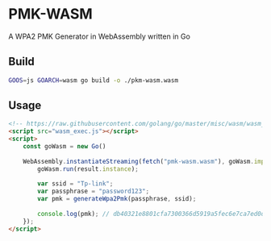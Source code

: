 # PMK-WASM

A WPA2 PMK Generator in WebAssembly written in Go


## Build
```bash
GOOS=js GOARCH=wasm go build -o ./pkm-wasm.wasm
```


## Usage
```html
<!-- https://raw.githubusercontent.com/golang/go/master/misc/wasm/wasm_exec.js --> 
<script src="wasm_exec.js"></script>
<script>
    const goWasm = new Go()
    
    WebAssembly.instantiateStreaming(fetch("pmk-wasm.wasm"), goWasm.importObject).then((result) => {
        goWasm.run(result.instance);
        
        var ssid = "Tp-link";
        var passphrase = "password123";
        var pmk = generateWpa2Pmk(passphrase, ssid);
        
        console.log(pmk); // db40321e8801cfa7300366d5919a5fec6e7ca7ed0d8d79738bd9791e7c46ad32
    });
</script>
```


